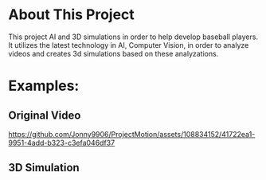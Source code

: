 # About This Project
This project AI and 3D simulations in order to help develop baseball players. It utilizes the latest technology in AI, Computer Vision, in order to analyze videos and creates 3d simulations based on these analyzations.


# Examples:
## Original Video
https://github.com/Jonny9906/ProjectMotion/assets/108834152/41722ea1-9951-4add-b323-c3efa046df37

## 3D Simulation

